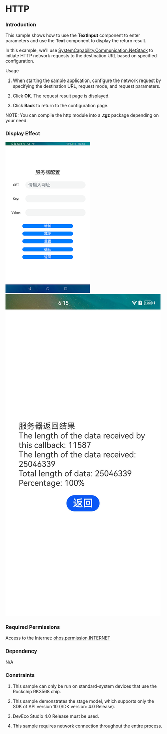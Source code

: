 # HTTP

### Introduction

This sample shows how to use the **TextInput** component to enter parameters and use the **Text** component to display the return result.

In this example, we'll use [SystemCapability.Communication.NetStack](https://gitee.com/openharmony/docs/blob/master/en/application-dev/reference/apis-network-kit/js-apis-http.md.md) to initiate HTTP network requests to the destination URL based on specified configuration.

Usage

1. When starting the sample application, configure the network request by specifying the destination URL, request mode, and request parameters.

2. Click **OK**. The request result page is displayed.

3. Click **Back** to return to the configuration page.

NOTE: You can compile the http module into a **.tgz** package depending on your need.

### Display Effect

![](screenshots/device/index.png) ![](screenshots/device/result.png)

### Required Permissions

Access to the Internet: [ohos.permission.INTERNET](https://gitee.com/openharmony/docs/blob/master/en/application-dev/security/AccessToken/permissions-for-all.md)

### Dependency

N/A

### Constraints

1. This sample can only be run on standard-system devices that use the Rockchip RK3568 chip.

2. This sample demonstrates the stage model, which supports only the SDK of API version 10 (SDK version: 4.0 Release).

3. DevEco Studio 4.0 Release must be used.

4. This sample requires network connection throughout the entire process.
